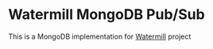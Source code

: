 # Watermill MongoDB Pub/Sub

This is a MongoDB implementation for [Watermill](https://watermill.io/) project
